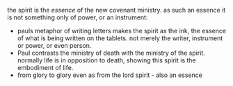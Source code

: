 the spirit is the _essence_ of the new covenant ministry. as such an essence it is not something only of power, or an instrument:
- pauls metaphor of writing letters makes the spirit as the ink, the essence of what is being written on the tablets. not merely the writer, instrument or power, or even person.
- Paul contrasts the ministry of death with the ministry of the spirit. normally life is in opposition to death, showing this spirit is the embodiment of life.
- from glory to glory even as from the lord spirit - also an essence
